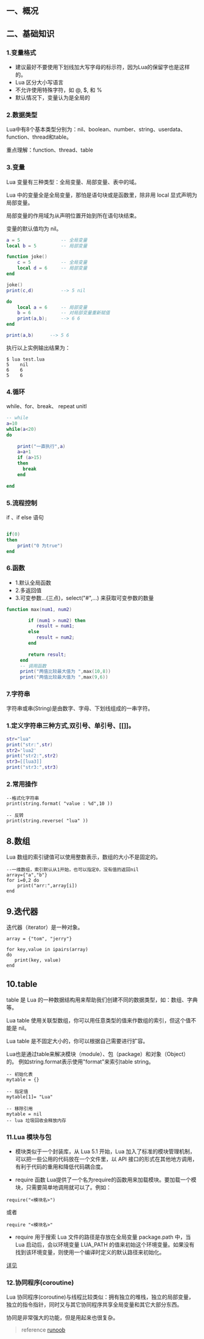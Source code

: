 
## 一、概况

## 二、基础知识

### 1.变量格式
* 建议最好不要使用下划线加大写字母的标示符，因为Lua的保留字也是这样的。
* Lua 区分大小写语言
* 不允许使用特殊字符，如 @, $, 和 % 
* 默认情况下，变量认为是全局的

### 2.数据类型
Lua中有8个基本类型分别为：nil、boolean、number、string、userdata、function、thread和table。

重点理解：function、thread、table

### 3.变量
Lua 变量有三种类型：全局变量、局部变量、表中的域。

Lua 中的变量全是全局变量，那怕是语句块或是函数里，除非用 local 显式声明为局部变量。

局部变量的作用域为从声明位置开始到所在语句块结束。

变量的默认值均为 nil。

~~~lua
a = 5               -- 全局变量
local b = 5         -- 局部变量

function joke()
    c = 5           -- 全局变量
    local d = 6     -- 局部变量
end

joke()
print(c,d)          --> 5 nil

do 
    local a = 6     -- 局部变量
    b = 6           -- 对局部变量重新赋值
    print(a,b);     --> 6 6
end

print(a,b)      --> 5 6

~~~

执行以上实例输出结果为：

~~~lu
$ lua test.lua 
5    nil
6    6
5    6

~~~

### 4.循环

while、for、break、 repeat  unitl 

~~~lua
-- while
a=10
while(a<20)
do
    
    print("一直执行",a)
    a=a+1
    if (a>15)
    then
      break
    end
    
end
~~~

### 5.流程控制
if 、if else 语句
~~~lua

if(0)
then 
    print("0 为true")
end

~~~
### 6.函数
* 1.默认全局函数
* 2.多返回值
* 3.可变参数...(三点)，select("#",...) 来获取可变参数的数量

~~~lua
function max(num1, num2)

        if (num1 > num2) then
           result = num1;
        else
           result = num2;
        end
     
        return result; 
     end
     -- 调用函数
     print("两值比较最大值为 ",max(10,8))
     print("两值比较最大值为 ",max(9,6))
~~~

### 7.字符串
字符串或串(String)是由数字、字母、下划线组成的一串字符。
### 1.定义字符串三种方式,双引号、单引号、[[]]。
~~~lua
str="lua"
print("str:",str)
str2='lua2'
print("str2:",str2)
str3=[[lua3]]
print("str3:",str3)
~~~


### 2.常用操作

~~~
--格式化字符串
print(string.format( "value : %d",10 ))

-- 反转
print(string.reverse( "lua" ))

~~~

## 8.数组
Lua 数组的索引键值可以使用整数表示，数组的大小不是固定的。

~~~
--一维数组，索引默认从1开始，也可以指定0，没有值的返回nil
array={"a","b"}
for i=0,2 do
    print("arr:",array[i])
end
~~~

## 9.迭代器
迭代器（iterator）是一种对象。
~~~
array = {"tom", "jerry"}

for key,value in ipairs(array) 
do
   print(key, value)
end
~~~

## 10.table
table 是 Lua 的一种数据结构用来帮助我们创建不同的数据类型，如：数组、字典等。

Lua table 使用关联型数组，你可以用任意类型的值来作数组的索引，但这个值不能是 nil。

Lua table 是不固定大小的，你可以根据自己需要进行扩容。

Lua也是通过table来解决模块（module）、包（package）和对象（Object）的。 例如string.format表示使用"format"来索引table string。


~~~
-- 初始化表
mytable = {}

-- 指定值
mytable[1]= "Lua"

-- 移除引用
mytable = nil
-- lua 垃圾回收会释放内存
~~~

### 11.Lua 模块与包
* 模块类似于一个封装库，从 Lua 5.1 开始，Lua 加入了标准的模块管理机制，可以把一些公用的代码放在一个文件里，以 API 接口的形式在其他地方调用，有利于代码的重用和降低代码耦合度。

* require 函数
Lua提供了一个名为require的函数用来加载模块。要加载一个模块，只需要简单地调用就可以了。例如：
~~~
require("<模块名>")
~~~
或者
~~~
require "<模块名>"
~~~
* require 用于搜索 Lua 文件的路径是存放在全局变量 package.path 中，当 Lua 启动后，会以环境变量 LUA_PATH 的值来初始这个环境变量。如果没有找到该环境变量，则使用一个编译时定义的默认路径来初始化。

[详见](https://www.runoob.com/lua/lua-modules-packages.html)


### 12.协同程序(coroutine)
Lua 协同程序(coroutine)与线程比较类似：拥有独立的堆栈，独立的局部变量，独立的指令指针，同时又与其它协同程序共享全局变量和其它大部分东西。

协同是非常强大的功能，但是用起来也很复杂。

>reference
[runoob](https://www.runoob.com/lua/)
